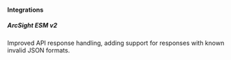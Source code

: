 
#### Integrations

##### ArcSight ESM v2

Improved API response handling, adding support for responses with known invalid JSON formats.
